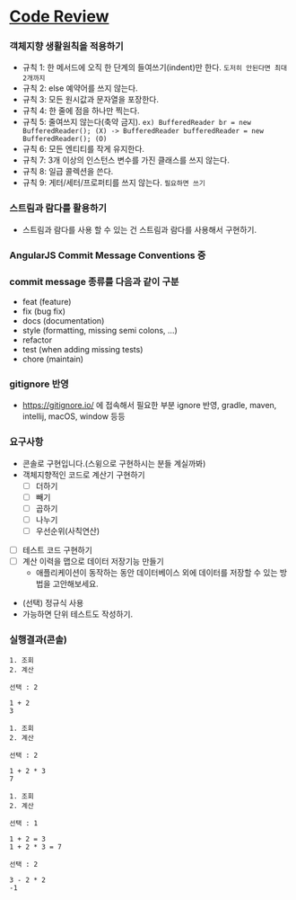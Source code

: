 # [Code Review](https://github.com/HoonJae-CodeReview/calculator/pull/4)

### 객체지향 생활원칙을 적용하기
- 규칙 1: 한 메서드에 오직 한 단계의 들여쓰기(indent)만 한다. `도저히 안된다면 최대 2개까지`
- 규칙 2: else 예약어를 쓰지 않는다.
- 규칙 3: 모든 원시값과 문자열을 포장한다.
- 규칙 4: 한 줄에 점을 하나만 찍는다.
- 규칙 5: 줄여쓰지 않는다(축약 금지). `ex) BufferedReader br = new BufferedReader(); (X) -> BufferedReader bufferedReader = new BufferedReader(); (O)`
- 규칙 6: 모든 엔티티를 작게 유지한다.
- 규칙 7: 3개 이상의 인스턴스 변수를 가진 클래스를 쓰지 않는다.
- 규칙 8: 일급 콜렉션을 쓴다.
- 규칙 9: 게터/세터/프로퍼티를 쓰지 않는다. `필요하면 쓰기`

### 스트림과 람다를 활용하기
- 스트림과 람다를 사용 할 수 있는 건 스트림과 람다를 사용해서 구현하기.

### AngularJS Commit Message Conventions 중
### commit message 종류를 다음과 같이 구분
- feat (feature)
- fix (bug fix)
- docs (documentation)
- style (formatting, missing semi colons, …)
- refactor
- test (when adding missing tests)
- chore (maintain)

### gitignore 반영
- https://gitignore.io/ 에 접속해서 필요한 부분 ignore 반영, gradle, maven, intellij, macOS, window 등등
### 요구사항
- 콘솔로 구현입니다.(스윙으로 구현하시는 분들 계실까봐) 
- 객체지향적인 코드로 계산기 구현하기
    - [ ]  더하기
    - [ ]  빼기
    - [ ]  곱하기
    - [ ]  나누기
    - [ ]  우선순위(사칙연산)
- [ ]  테스트 코드 구현하기
- [ ]  계산 이력을 맵으로 데이터 저장기능 만들기
    - 애플리케이션이 동작하는 동안 데이터베이스 외에 데이터를 저장할 수 있는 방법을 고안해보세요.
- (선택) 정규식 사용
- 가능하면 단위 테스트도 작성하기.

### 실행결과(콘솔)
```
1. 조회
2. 계산

선택 : 2

1 + 2
3

1. 조회
2. 계산

선택 : 2

1 + 2 * 3
7

1. 조회
2. 계산

선택 : 1

1 + 2 = 3
1 + 2 * 3 = 7

선택 : 2

3 - 2 * 2
-1
```
